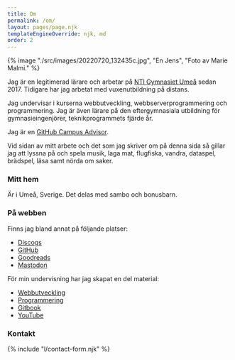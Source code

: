 ```yaml
---
title: Om
permalink: /om/
layout: pages/page.njk
templateEngineOverride: njk, md
order: 2
---
```


{% image "./src/images/20220720_132435c.jpg", "En Jens", "Foto av Marie Malmi." %}

Jag är en legitimerad lärare och arbetar på [NTI Gymnasiet Umeå](https://www.ntigymnasiet.se/umea/) sedan 2017. Tidigare har jag arbetat med vuxenutbildning på distans.

Jag undervisar i kurserna webbutveckling, webbserverprogrammering och programmering. Jag är även lärare på den eftergymnasiala utbildning för gymnasieingenjörer, teknikprogrammets fjärde år.

Jag är en [GitHub Campus Advisor](https://education.github.com/teachers/advisors).

Vid sidan av mitt arbete och det som jag skriver om på denna sida så gillar jag att lyssna på och spela musik, laga mat, flugfiska, vandra, dataspel, brädspel, läsa samt nörda om saker.

### Mitt hem

Är i Umeå, Sverige. Det delas med sambo och bonusbarn.

### På webben

Finns jag bland annat på följande platser:

-   [Discogs](https://www.discogs.com/user/zvorak/collection)
-   [GitHub](https://github.com/jensnti)
-   [Goodreads](https://www.goodreads.com/user/show/16975751-jens)
-   [Mastodon](https://fosstodon.org/@jensa)

För min undervisning har jag skapat en del material:

-   [Webbutveckling](https://webbutveckling.jensa.dev/)
-   [Programmering](https://programmering.jensa.dev/)
-   [Gitbook](https://jens-andreasson.gitbook.io/)
-   [YouTube](https://www.youtube.com/channel/UCTqbOlkdA_9q-agUM0Hh9Ag)

### Kontakt

{% include "l/contact-form.njk" %}